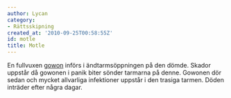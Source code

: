```yaml
---
author: Lycan
category:
- Rättsskipning
created_at: '2010-09-25T00:58:55Z'
id: motle
title: Motle
---
```

En fullvuxen [gowon] införs i ändtarmsöppningen på den dömde. Skador uppstår då gowonen i panik biter sönder tarmarna på denne. Gowonen dör sedan och mycket allvarliga infektioner uppstår i den trasiga tarmen. Döden inträder efter några dagar.

  [gowon]: Gowon